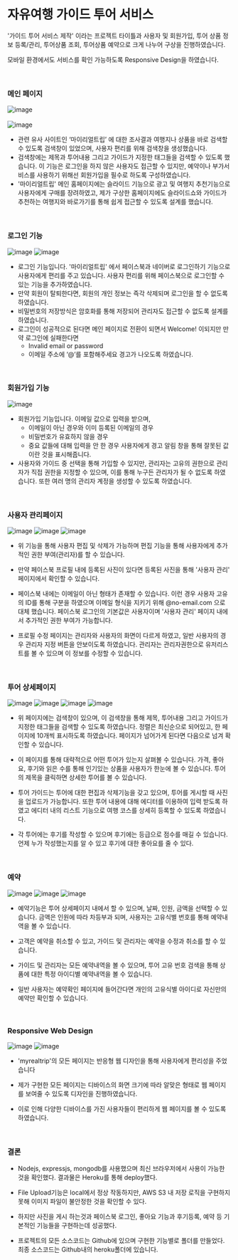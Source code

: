 # 자유여행 가이드 투어 서비스

'가이드 투어 서비스 제작' 이라는 프로젝트 타이틀과 사용자 및 회원가입, 투어 상품 정보 등록/관리, 투어상품 조회, 투어상품 예약으로 크게 나누어 구상을 진행하였습니다.

모바일 환경에서도 서비스를 확인 가능하도록 Responsive Design을 하였습니다.

<br>

### 메인 페이지
![image](https://user-images.githubusercontent.com/54924917/183276787-7fe0edc6-d695-4765-9819-f8b47cf6729f.png)
<br>
<br>
![image](https://user-images.githubusercontent.com/54924917/183276798-b696b8ec-9467-4107-b033-24f2ac09ec62.png)

- 관련 유사 사이트인 ‘마이리얼트립’ 에 대한 조사결과 여행지나 상품을 바로 검색할 수 있도록 검색창이 있었으며, 사용자 편리를 위해 검색창을 생성했습니다.
- 검색창에는 제목과 투어내용 그리고 가이드가 지정한 태그들을 검색할 수 있도록 했습니다. 이 기능은 로그인을 하지 않은 사용자도 접근할 수 있지만, 예약이나 부가서비스를 사용하기 위해선 회원가입을 필수로 하도록 구성하였습니다.
- '마이리얼트립' 메인 홈페이지에는 슬라이드 기능으로 광고 및 여행지 추천기능으로 사용자에게 구매를 장려하였고, 제가 구상한 홈페이지에도 슬라이드쇼와 가이드가 추천하는 여행지와 바로가기를 통해 쉽게 접근할 수 있도록 설계를 했습니다.

<br>

### 로그인 기능
![image](https://user-images.githubusercontent.com/54924917/183276809-394b3f4e-a3c1-4b69-9c3f-7f118562a1f4.png)
![image](https://user-images.githubusercontent.com/54924917/183276810-e80117bc-e386-44c0-b472-f7bf1f6fd459.png)
- 로그인 기능입니다. '마이리얼트립' 에서 페이스북과 네이버로 로그인하기 기능으로 사용자에게 편리를 주고 있습니다. 사용자 편리를 위해 페이스북으로 로그인할 수 있는 기능을 추가하였습니다.
- 만약 회원이 탈퇴한다면, 회원의 개인 정보는 즉각 삭제되며 로그인을 할 수 없도록 하였습니다.
- 비밀번호의 저장방식은 암호화를 통해 저장되어 관리자도 접근할 수 없도록 설계를 하였습니다.
- 로그인이 성공적으로 된다면 메인 페이지로 전환이 되면서 Welcome! 이되지만 만약 로그인에 실패한다면
  - Invalid email or password
  - 이메일 주소에 ‘@’를 포함해주세요
	경고가 나오도록 하였습니다.
  
<br>

### 회원가입 기능
![image](https://user-images.githubusercontent.com/54924917/183276831-19309b21-42c2-4d81-aea7-3b4f5a24e45b.png)
- 회원가입 기능입니다. 이메일 값으로 입력을 받으며,
  - 이메일이 아닌 경우와 이미 등록된 이메일의 경우
  - 비밀번호가 유효하지 않을 경우
  - 중요 값들에 대해 입력을 안 한 경우
  사용자에게 경고 알림 창을 통해 잘못된 값이란 것을 표시해줍니다.
- 사용자와 가이드 중 선택을 통해 가입할 수 있지만, 관리자는 고유의 권한으로 관리자가 직접 권한을 지정할 수 있으며, 이를 통해 누구든 관리자가 될 수 없도록 하였습니다. 또한 여러 명의 관리자 계정을 생성할 수 있도록 하였습니다.

<br>

### 사용자 관리페이지
![image](https://user-images.githubusercontent.com/54924917/183276854-5916a6f3-b013-4097-8d70-44a8a5f4fb9e.png)
![image](https://user-images.githubusercontent.com/54924917/183276868-481fc954-d178-4afa-b68b-1f062bfbc47a.png)
![image](https://user-images.githubusercontent.com/54924917/183276870-a93ad47a-411f-41f8-a6e0-50dc0b9b9902.png)


- 위 기능을 통해 사용자 편집 및 삭제가 가능하며 편집 기능을 통해 사용자에게 추가적인 권한 부여(관리자)를 할 수 있습니다.

- 만약 페이스북 프로필 내에 등록된 사진이 있다면 등록된 사진을 통해 '사용자 관리' 페이지에서 확인할 수 있습니다.

- 페이스북 내에는 이메일이 아닌 형태가 존재할 수 있습니다. 이런 경우 사용자 고유의 ID를 통해 구분을 하였으며 이메일 형식을 지키기 위해 @no-email.com 으로 대체 했습니다. 페이스북 로그인의 기본값은 사용자이며 '사용자 관리' 페이지 내에서 추가적인 권한 부여가 가능합니다.

- 프로필 수정 페이지는 관리자와 사용자의 화면이 다르게 하였고, 일반 사용자의 경우 관리자 지정 버튼을 안보이도록 하였습니다. 관리자는 관리자권한으로 유저리스트를 볼 수 있으며 이 정보를 수정할 수 있습니다.


<br>

### 투어 상세페이지
![image](https://user-images.githubusercontent.com/54924917/183276874-8f1b9cf8-879a-4bfb-bb5b-014c412b5a08.png)
![image](https://user-images.githubusercontent.com/54924917/183276878-fd3f016a-7c96-4ddb-80a4-91fd6959b183.png)
![image](https://user-images.githubusercontent.com/54924917/183276882-2c1a96a7-cfd9-453a-81c4-145fddb0cb9e.png)
![image](https://user-images.githubusercontent.com/54924917/183276883-b2915568-f548-4b08-9b20-e49b9727dbbf.png)
- 위 페이지에는 검색창이 있으며, 이 검색창을 통해 제목, 투어내용 그리고 가이드가 지정한 태그들을 검색할 수 있도록 하였습니다. 정렬은 최신순으로 되어있고, 한 페이지에 10개씩 표시하도록 하였습니다. 페이지가 넘어가게 된다면 다음으로 넘겨 확인할 수 있습니다.

- 이 페이지를 통해 대략적으로 어떤 투어가 있는지 살펴볼 수 있습니다. 가격, 좋아요, 후기와 읽은 수를 통해 인기있는 상품을 사용자가 한눈에 볼 수 있습니다. 투어의 제목을 클릭하면 상세한 투어를 볼 수 있습니다.

- 투어 가이드는 투어에 대한 편집과 삭제기능을 갖고 있으며, 투어를 게시할 때 사진을 업로드가 가능합니다. 또한 투어 내용에 대해 에디터를 이용하여 입력 받도록 하였고 에디터 내의 리스트 기능으로 여행 코스를 상세히 등록할 수 있도록 하였습니다.

- 각 투어에는 후기를 작성할 수 있으며 후기에는 등급으로 점수를 매길 수 있습니다. 언제 누가 작성했는지를 알 수 있고 후기에 대한 좋아요를 줄 수 있다.


<br>

### 예약
![image](https://user-images.githubusercontent.com/54924917/183276891-a65b61b9-8ff1-4744-99e3-833cca3d9aa1.png)
![image](https://user-images.githubusercontent.com/54924917/183276892-bde931f3-b050-49e1-a722-d13e862f07df.png)
![image](https://user-images.githubusercontent.com/54924917/183276893-61d6a8cb-a4de-44a2-b9ca-22a2a20b5714.png)
- 예약기능은 투어 상세페이지 내에서 할 수 있으며, 날짜, 인원, 금액을 선택할 수 있습니다. 금액은 인원에 따라 차등부과 되며, 사용자는 고유식별 번호를 통해 예약내역을 볼 수 있습니다.

- 고객은 예약을 취소할 수 있고, 가이드 및 관리자는 예약을 수정과 취소를 할 수 있습니다.

- 가이드 및 관리자는 모든 예약내역을 볼 수 있으며, 투어 고유 번호 검색을 통해 상품에 대한 특정 아이디별 예약내역을 볼 수 있습니다.

- 일반 사용자는 예약확인 페이지에 들어간다면 개인의 고유식별 아이디로 자신만의 예약만 확인할 수 있습니다. 

<br>

### Responsive Web Design
![image](https://user-images.githubusercontent.com/54924917/183276910-e9ef7a76-ad9d-47c0-9de5-ee982209fd31.png)
![image](https://user-images.githubusercontent.com/54924917/183276908-9c31848a-1b72-4ff1-af0b-38d03401f3d5.png)

- 'myrealtrip'의 모든 페이지는 반응형 웹 디자인을 통해 사용자에게 편리성을 주었습니다

- 제가 구현한 모든 페이지는 디바이스의 화면 크기에 따라 알맞은 형태로 웹 페이지를 보여줄 수 있도록 디자인을 진행하였습니다.

- 이로 인해 다양한 디바이스를 가진 사용자들이 편리하게 웹 페이지를 볼 수 있도록 하였습니다.

<br>

### 결론
- Nodejs, expressjs, mongodb를 사용했으며 최신 브라우저에서 사용이 가능한 것을 확인했다. 결과물은 Heroku를 통해 deploy했다.

- File Upload기능은 local에서 정상 작동하지만, AWS S3 내 저장 로직을 구현하지 못해 이미지 파일이 불안정한 것을 확인할 수 있다.

- 하지만 사진을 게시 하는것과 페이스북 로그인, 좋아요 기능과 후기등록, 예약 등 기본적인 기능들을 구현하는데 성공했다.

- 프로젝트의 모든 소스코드는 Github에 있으며 구현한 기능별로 폴더를 만들었다. 최종 소스코드는 Github내의 heroku폴더에 있습니다.
